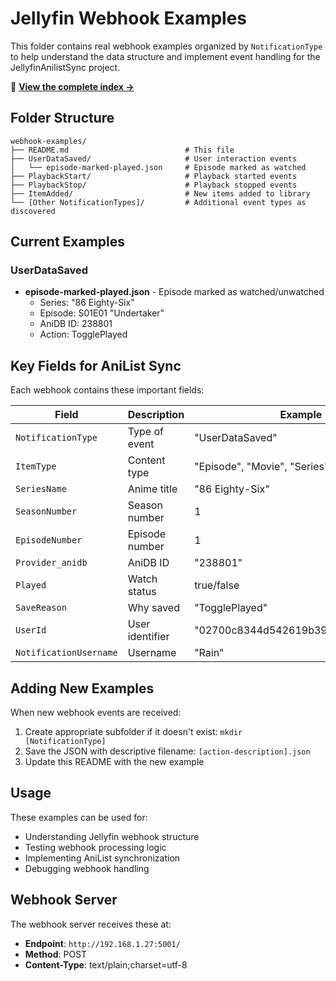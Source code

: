 # Jellyfin Webhook Examples

This folder contains real webhook examples organized by `NotificationType` to help understand the data structure and implement event handling for the JellyfinAnilistSync project.

📖 **[View the complete index →](./index.md)**

## Folder Structure

```
webhook-examples/
├── README.md                          # This file
├── UserDataSaved/                     # User interaction events
│   └── episode-marked-played.json     # Episode marked as watched
├── PlaybackStart/                     # Playback started events
├── PlaybackStop/                      # Playback stopped events  
├── ItemAdded/                         # New items added to library
└── [Other NotificationTypes]/         # Additional event types as discovered
```

## Current Examples

### UserDataSaved
- **episode-marked-played.json** - Episode marked as watched/unwatched
  - Series: "86 Eighty-Six"
  - Episode: S01E01 "Undertaker"
  - AniDB ID: 238801
  - Action: TogglePlayed

## Key Fields for AniList Sync

Each webhook contains these important fields:

| Field | Description | Example |
|-------|-------------|---------|
| `NotificationType` | Type of event | "UserDataSaved" |
| `ItemType` | Content type | "Episode", "Movie", "Series" |
| `SeriesName` | Anime title | "86 Eighty-Six" |
| `SeasonNumber` | Season number | 1 |
| `EpisodeNumber` | Episode number | 1 |
| `Provider_anidb` | AniDB ID | "238801" |
| `Played` | Watch status | true/false |
| `SaveReason` | Why saved | "TogglePlayed" |
| `UserId` | User identifier | "02700c8344d542619b39319296c0d4c7" |
| `NotificationUsername` | Username | "Rain" |

## Adding New Examples

When new webhook events are received:

1. Create appropriate subfolder if it doesn't exist: `mkdir [NotificationType]`
2. Save the JSON with descriptive filename: `[action-description].json`
3. Update this README with the new example

## Usage

These examples can be used for:
- Understanding Jellyfin webhook structure
- Testing webhook processing logic
- Implementing AniList synchronization
- Debugging webhook handling

## Webhook Server

The webhook server receives these at:
- **Endpoint**: `http://192.168.1.27:5001/`
- **Method**: POST
- **Content-Type**: text/plain;charset=utf-8
